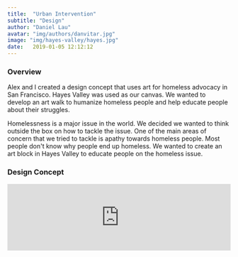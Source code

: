 ```yaml
---
title:  "Urban Intervention"
subtitle: "Design"
author: "Daniel Lau"
avatar: "img/authors/danvitar.jpg"
image: "img/hayes-valley/hayes.jpg"
date:   2019-01-05 12:12:12
---
```


### Overview
Alex and I created a design concept that uses art for homeless advocacy in San Francisco. Hayes Valley was used as our canvas. We wanted to develop an art walk to humanize homeless people and help educate people about their struggles.

Homelessness is a major issue in the world. We decided we wanted to think outside the box on how to tackle the issue. One of the main areas of concern that we tried to tackle is apathy towards homeless people. Most people don't know why people end up homeless. We wanted to create an art block in Hayes Valley to educate people on the homeless issue.

### Design Concept
<iframe width="100%" src="https://www.youtube.com/embed/yR1mqN1NIwI" frameborder="0" allow="accelerometer; autoplay; encrypted-media; gyroscope; picture-in-picture" allowfullscreen></iframe>